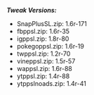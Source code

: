 ***Tweak Versions:***
 - SnapPlusSL.zip: 1.6r-171
 - fbppsl.zip: 1.6r-35
 - igppsl.zip: 1.8r-80
 - pokegoppsl.zip: 1.6r-19
 - twppsl.zip: 1.2r-70
 - vineppsl.zip: 1.5r-57
 - wappsl.zip: 1.6r-88
 - ytppsl.zip: 1.4r-88
 - ytppslnoads.zip: 1.4r-41
